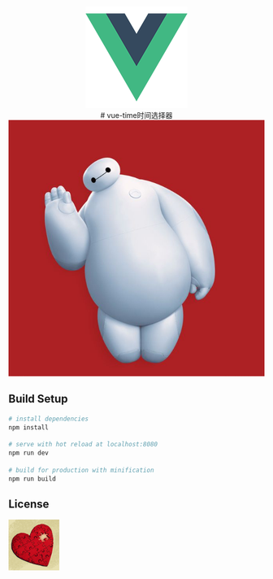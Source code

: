 <div align=center>
  <img src="https://raw.githubusercontent.com/smallbrook/vue-time/master/src/assets/logo.png" alt="vue logo"/>
</div>

<div align=center>
# vue-time时间选择器
</div>

<div align=center>
  <img src="https://raw.githubusercontent.com/smallbrook/vue-time/master/src/assets/%E5%A4%A7%E7%99%BD.jpg" alt="hello"/>
</div>

## Build Setup

``` bash
# install dependencies
npm install

# serve with hot reload at localhost:8080
npm run dev

# build for production with minification
npm run build

```

## License

![small brook](https://raw.githubusercontent.com/smallbrook/vue-time/master/src/assets/%E5%B0%8F%E5%B0%8F%E6%BA%AA.gif)
